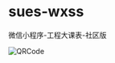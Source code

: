 # sues-wxss
微信小程序-工程大课表-社区版

![QRCode](https://raw.githubusercontent.com/fengmoxi/SUES-Timetable/master/qrcode.png)
